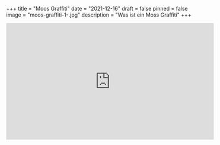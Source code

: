 +++
title = "Moos Graffiti"
date = "2021-12-16"
draft = false
pinned = false
image = "moos-graffiti-1-.jpg"
description = "Was ist ein Moss Graffiti"
+++
<iframe width="560" height="315" src="https://www.youtube.com/embed/mFF6vvYZ2Go" title="YouTube video player" frameborder="0" allow="accelerometer; autoplay; clipboard-write; encrypted-media; gyroscope; picture-in-picture" allowfullscreen></iframe>